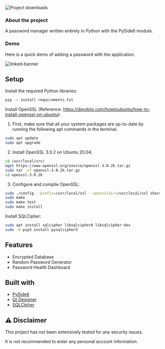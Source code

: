 ![Project downloads](https://img.shields.io/github/downloads/EmueI/password-manager/total)

### About the project
 A password manager written entirely in Python with the PySide6 module. 



### Demo
Here is a quick demo of adding a password with the application. 


![linked-banner](https://i.ibb.co/4JBRMt7/Screenshot-2022-03-11-162837.png)


## Setup

Install the required Python libraries:

```sh
pip -r install requirements.txt
```

Install OpenSSL (Reference: https://devdojo.com/howtoubuntu/how-to-install-openssl-on-ubuntu):

1. First, make sure that all your system packages are up-to-date by running the following apt commands in the terminal.
```sh
sudo apt update
sudo apt upgrade
```

2. Install OpenSSL 3.0.2 on Ubuntu 20.04.
```sh
cd /usr/local/src/
wget https://www.openssl.org/source/openssl-3.0.2k.tar.gz
sudo tar -xf openssl-3.0.2k.tar.gz
cd openssl-3.0.2k
```
3. Configure and compile OpenSSL:
```sh
sudo ./config --prefix=/usr/local/ssl --openssldir=/usr/local/ssl shared zlib
sudo make
sudo make test
sudo make install
```

Install SQLCipher:
```sh 
sudo apt install sqlcipher libsqlcipher0 libsqlcipher-dev
sudo -H pip3 install pysqlcipher3
```


## Features
* Encrypted Database
* Random Password Generator 
* Password Health Dashboard



## Built with
* [PySide6](https://pypi.org/project/PySide6/)
* [Qt Designer](https://doc.qt.io/qt-5/qtdesigner-manual.html)
* [SQLCipher](https://github.com/sqlcipher/sqlcipher)



## ⚠️ Disclaimer

This project has not been extensively tested for any security issues.

It is not recommended to enter any personal account information. 
